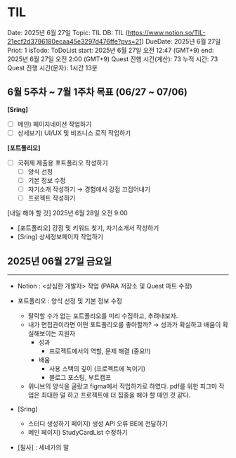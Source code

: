 # TIL

Date: 2025년 6월 27일
Topic: TIL
DB: TIL (https://www.notion.so/TIL-21ecf2d3796180ecaa45e3297d476ffe?pvs=21)
DueDate: 2025년 6월 27일
Priot: 1
isTodo: ToDoList
start: 2025년 6월 27일 오전 12:47 (GMT+9)
end: 2025년 6월 27일 오전 2:00 (GMT+9)
Quest 진행 시간(계산): 73
누적 시간: 73
Quest 진행 시간(문자): 1시간 13분

## 6월 5주차 ~ 7월 1주차 목표 (06/27 ~ 07/06)

**[Sring]**

- [ ]  메인) 페이지네이션 작업하기
- [ ]  상세보기) UI/UX 및 비즈니스 로직 작업하기

**[포트폴리오]**

- [ ]  국취제 제출용 포트폴리오 작성하기
    - [ ]  양식 선정
    - [ ]  기본 정보 수정
    - [ ]  자기소개 작성하기 → 경험에서 강점 끄집어내기
    - [ ]  프로젝트 작성하기

[내일 해야 할 것] 2025년 6월 28일 오전 9:00 

- [포트폴리오] 강점 및 키워드 찾기, 자기소개서 작성하기
- [Sring] 상세정보페이지 작업하기

## 2025년 06월 27일 금요일

---

- Notion : <상심한 개발자> 작업 (PARA 저장소 및 Quest 파트 수정)

- 포트폴리오 : 양식 선정 및 기본 정보 수정
    - 탈락할 수가 없는 포트폴리오를 미리 수집하고, 추려내보자.
    - 내가 면접관이라면 어떤 포트폴리오를 좋아할까? → 성과가 확실하고 배움이 확실해보이는 지원자
        - 성과
            - 프로젝트에서의 역할, 문제 해결 (중요!!)
        - 배움
            - 사용 스택의 깊이 (프로젝트에 녹이기)
            - 블로그 포스팅, 부트캠프
    - 위니브의 양식을 골랐고 figma에서 작업하기로 하였다. pdf를 위한 피그마 작업은 최대한 덜 하고 프로젝트에 더 집중을 해야 할 때인 것 같다.

- [Sring]
    - 스터디 생성하기 페이지) 생성 API 오류 BE에 전달하기
    - 메인 페이지) StudyCardList 수정하기

- [필사] : 세네카의 말